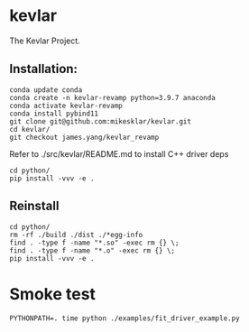 # kevlar

The Kevlar Project.

## Installation:
```
conda update conda
conda create -n kevlar-revamp python=3.9.7 anaconda
conda activate kevlar-revamp
conda install pybind11
git clone git@github.com:mikesklar/kevlar.git
cd kevlar/
git checkout james.yang/kevlar_revamp
```
Refer to ./src/kevlar/README.md to install C++ driver deps
```
cd python/
pip install -vvv -e .
```

## Reinstall
```
cd python/
rm -rf ./build ./dist ./*egg-info
find . -type f -name "*.so" -exec rm {} \;
find . -type f -name "*.o" -exec rm {} \;
pip install -vvv -e .
```

# Smoke test
```
PYTHONPATH=. time python ./examples/fit_driver_example.py
```